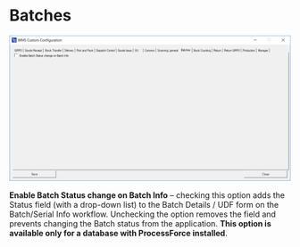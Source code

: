 # Batches

![Batches](./media/batches.png)

**Enable Batch Status change on Batch Info** – checking this option adds the Status field (with a drop-down list) to the Batch Details / UDF form on the Batch/Serial Info workflow. Unchecking the option removes the field and prevents changing the Batch status from the application. **This option is available only for a database with ProcessForce installed**.